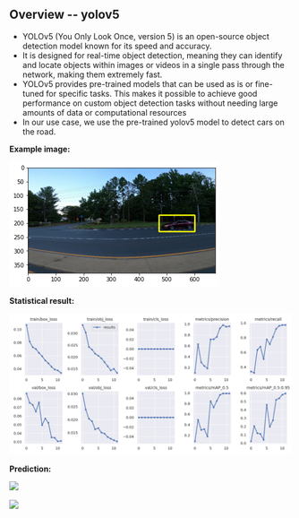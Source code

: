## Overview -- yolov5

- YOLOv5 (You Only Look Once, version 5) is an open-source object detection model known for its speed and accuracy.
- It is designed for real-time object detection, meaning they can identify and locate objects within images or videos in a single pass through the network, making them extremely fast.
- YOLOv5 provides pre-trained models that can be used as is or fine-tuned for specific tasks. This makes it possible to achieve good performance on custom object detection tasks without needing large amounts of data or computational resources
- In our use case, we use the pre-trained yolov5 model to detect cars on the road.

**Example image:**

![](image/yolov5_example.png)


**Statistical result:**

![](image/yolov5_results.png)


**Prediction:**

![](imge/yolov5_pred.png)

![](imge/yolov5_pred2.png)
